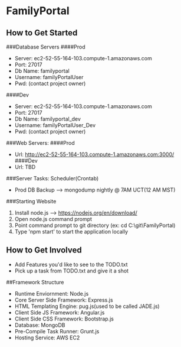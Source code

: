 # FamilyPortal

## How to Get Started
###Database Servers
####Prod
- Server: ec2-52-55-164-103.compute-1.amazonaws.com
- Port: 27017
- Db Name: familyportal
- Username: familyPortalUser
- Pwd: (contact project owner)

####Dev
- Server: ec2-52-55-164-103.compute-1.amazonaws.com
- Port: 27017
- Db Name: familyportal_dev
- Username: familyPortalUser_Dev
- Pwd: (contact project owner)

###Web Servers:
####Prod
- Url: http://ec2-52-55-164-103.compute-1.amazonaws.com:3000/
####Dev
- Url: TBD

###Server Tasks:
Scheduler(Crontab)
- Prod DB Backup --> mongodump nightly @ 7AM UCT(12 AM MST)

###Starting Website
1. Install node.js --> https://nodejs.org/en/download/
2. Open node.js command prompt
3. Point command prompt to git directory (ex: cd C:\git\FamilyPortal)
4. Type 'npm start' to start the application locally

## How to Get Involved
- Add Features you'd like to see to the TODO.txt
- Pick up a task from TODO.txt and give it a shot

##Framework Structure
- Runtime Enviornment: Node.js
- Core Server Side Framework: Express.js
- HTML Templating Engine: pug.js(used to be called JADE.js)
- Client Side JS Framework: Angular.js
- Client Side CSS Framework: Bootstrap.js
- Database: MongoDB
- Pre-Compile Task Runner: Grunt.js
- Hosting Service: AWS EC2
